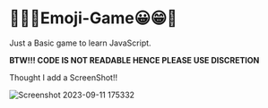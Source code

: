 # 🤗🤑😊Emoji-Game😀😁🫠

Just a Basic game to learn JavaScript.

**BTW!!! CODE IS NOT READABLE HENCE PLEASE USE DISCRETION**

Thought I add a ScreenShot!!

![Screenshot 2023-09-11 175332](https://github.com/HARLANDMIL/Emoji-Game/assets/111132900/7ee9e815-b23f-4486-972f-d20afaec09aa)

